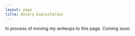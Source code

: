 ```yaml
---
layout: page
title: Binary Exploitation
---
```


In process of moving my writeups to this page. Coming soon.